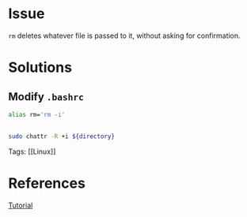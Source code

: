 # Issue

`rm` deletes whatever file is passed to it, without asking for confirmation.

# Solutions

## Modify `.bashrc`

```bash
alias rm='rm -i'
```

## 

```bash
sudo chattr -R +i ${directory}
```

Tags: [[Linux]]

# References

[Tutorial](https://linuxbsdos.com/2024/10/26/simple-trick-protects-you-from-accidentally-deleting-files-in-linux/)
